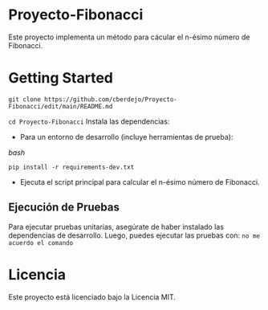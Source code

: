 # Proyecto-Fibonacci
Este proyecto implementa un método para cácular el n-ésimo número de Fibonacci.
# Getting Started

`git clone https://github.com/cberdejo/Proyecto-Fibonacci/edit/main/README.md`


`cd Proyecto-Fibonacci`
Instala las dependencias:



- Para un entorno de desarrollo (incluye herramientas de prueba):

 *bash*

 
`pip install -r requirements-dev.txt`


- Ejecuta el script principal para calcular el n-ésimo número de Fibonacci.

## Ejecución de Pruebas
Para ejecutar pruebas unitarias, asegúrate de haber instalado las dependencias de desarrollo. Luego, puedes ejecutar las pruebas con:
`
no me acuerdo el comando
`

# Licencia
Este proyecto está licenciado bajo la Licencia MIT.
